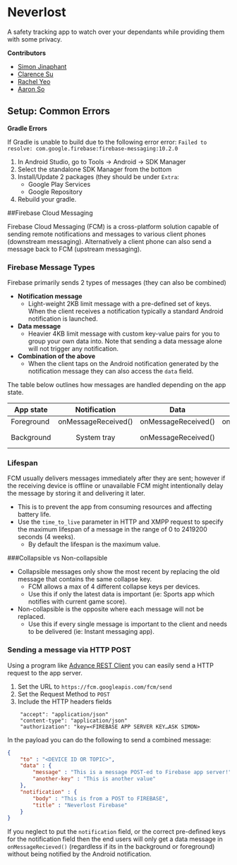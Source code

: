 Neverlost
=========
A safety tracking app to watch over your dependants while providing them with some privacy.

**Contributors**
- [Simon Jinaphant](https://github.com/SimonJinaphant)
- [Clarence Su](https://github.com/Junwei-Su)
- [Rachel Yeo](https://github.com/r197)
- [Aaron So](https://github.com/aaronso)

## Setup: Common Errors

**Gradle Errors**

If Gradle is unable to build due to the following error error:
`Failed to resolve: com.google.firebase:firebase-messaging:10.2.0`

1. In Android Studio, go to Tools -> Android -> SDK Manager
2. Select the standalone SDK Manager from the bottom
3. Install/Update 2 packages (they should be under `Extra`:
    * Google Play Services
    * Google Repository
4. Rebuild your gradle.



##Firebase Cloud Messaging

Firebase Cloud Messaging (FCM) is a cross-platform solution capable of sending remote notifications and messages to various client phones (downstream messaging). 
Alternatively a client phone can also send a message back to FCM (upstream messaging). 

### Firebase Message Types
Firebase primarily sends 2 types of messages (they can also be combined)

- **Notification message**
    - Light-weight 2KB limit message with a pre-defined set of keys. When the client receives a notification typically a standard Android notification is launched. 
- **Data message**
    - Heavier 4KB limit message with custom key-value pairs for you to group your own data into. Note that sending a data message alone will not trigger any notification.
- **Combination of the above**
    - When the client taps on the Android notification generated by the notification message they can also access the `data` field.

The table below outlines how messages are handled depending on the app state.

| App state      | Notification	        | Data	                | Combined                         |
|----------------|:--------------------:|:---------------------:|---------------------------------:|
| Foreground     | onMessageReceived()	| onMessageReceived()	| onMessageReceived                |
| Background	 | System tray          | onMessageReceived()	| system tray and extras of intent |

### Lifespan
FCM usually delivers messages immediately after they are sent; however if the receiving device is offline or unavailable FCM might intentionally delay the message by storing it and delivering it later.

- This is to prevent the app from consuming resources and affecting battery life.
- Use the `time_to_live` parameter in HTTP and XMPP request to specify the maximum lifespan of a message in the range of 0 to 2419200 seconds (4 weeks). 
    - By default the lifespan is the maximum value.

###Collapsible vs Non-collapsible

- Collapsible messages only show the most recent by replacing the old message that contains the same collapse key. 
    - FCM allows a max of 4 different collapse keys per devices.
    - Use this if only the latest data is important (ie: Sports app which notifies with current game score).
- Non-collapsible is the opposite where each message will not be replaced.
    - Use this if every single message is important to the client and needs to be delivered (ie: Instant messaging app).


### Sending a message via HTTP POST
Using a program like [Advance REST Client](https://chrome.google.com/webstore/detail/advanced-rest-client/hgmloofddffdnphfgcellkdfbfbjeloo) you can easily send a HTTP request to the app server.

1. Set the URL to `https://fcm.googleapis.com/fcm/send`
2. Set the Request Method to `POST`
3. Include the HTTP headers fields
```
    "accept": "application/json"
    "content-type": "application/json"
    "authorization": "key=<FIREBASE APP SERVER KEY…ASK SIMON>
```

In the payload you can do the following to send a combined message:
```json
{
    "to" : "<DEVICE ID OR TOPIC>",
    "data" : {
        "message" : "This is a message POST-ed to Firebase app server!",
        "another-key" : "This is another value"
    },
    "notification" : {
        "body" : "This is from a POST to FIREBASE",
        "title" : "Neverlost Firebase"
    }
}
```

If you neglect to put the `notification` field, or the correct pre-defined keys for the notification field then the end users will only get a data message in `onMessageRecieved()` (regardless if its in the background or foreground) without being notified by the Android notification.
 